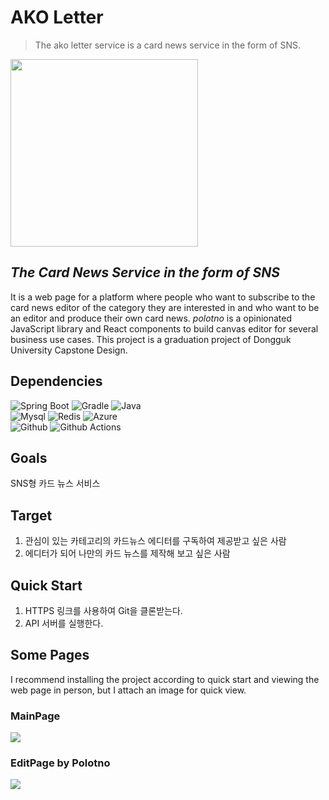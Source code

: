 # AKO Letter
> The ako letter service is a card news service in the form of SNS.
<img src="https://user-images.githubusercontent.com/82192655/242472378-d7789f00-b6cf-4198-9017-c1342fe4912b.png" width=300>

## _The Card News Service in the form of SNS_
It is a web page for a platform where people who want to subscribe to the card news editor of the category they are interested in and who want to be an editor and produce their own card news. _polotno_ is a opinionated JavaScript library and React components to build canvas editor for several business use cases. This project is a graduation project of Dongguk University Capstone Design.

## Dependencies
![Spring Boot](https://img.shields.io/badge/springboot_3.0.4-444444?style=for-the-badge&logo=springboot) ![Gradle](https://img.shields.io/badge/gradle-444444?style=for-the-badge&logo=gradle) ![Java](https://img.shields.io/badge/Java_17-444444?style=for-the-badge&logo=Java&logoColor=white) <br/>
![Mysql](https://img.shields.io/badge/mysql_8.0.32-444444?style=for-the-badge&logo=mysql)
![Redis](https://img.shields.io/badge/redis-444444?style=for-the-badge&logo=redis)
![Azure](https://img.shields.io/badge/microsoftazure-444444?style=for-the-badge&logo=microsoftazure)<br/>
![Github](https://img.shields.io/badge/github-444444?style=for-the-badge&logo=github)
![Github Actions](https://img.shields.io/badge/githubactions-444444?style=for-the-badge&logo=githubactions)


## Goals
SNS형 카드 뉴스 서비스

## Target
1. 관심이 있는 카테고리의 카드뉴스 에디터를 구독하여 제공받고 싶은 사람
2. 에디터가 되어 나만의 카드 뉴스를 제작해 보고 싶은 사람

## Quick Start
1. HTTPS 링크를 사용하여 Git을 클론받는다.
2. API 서버를 실행한다.

## Some Pages
I recommend installing the project according to quick start and viewing the web page in person, but I attach an image for quick view.

### MainPage
<img src="https://user-images.githubusercontent.com/82192655/242469281-62d30c95-a660-4122-8d89-f41436991abc.png"/>

### EditPage by Polotno
<img src="https://user-images.githubusercontent.com/82192655/242469234-627ee098-4ad0-4d0a-bcef-57392eef90b5.png"/>